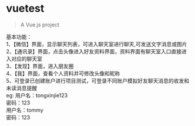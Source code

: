 # vuetest

> A Vue.js project

基本功能：\
1、【微信】界面，显示聊天列表，可进入聊天室进行聊天,可发送文字消息或图片\
2、【通讯录】界面，点击头像进入好友资料界面，资料界面有聊天室入口直接进入对应的聊天室\
3、【发现】界面，进入朋友圈\
4、【我】界面，查看个人资料并可修改头像和昵称\
5、可登录已创建账户进行项目测试，可登录不同账户模拟好友聊天消息的收发和未读消息提醒\
eg:
用户名：tongxinjie123\
密码：123\
用户名：tommy\
密码：123


